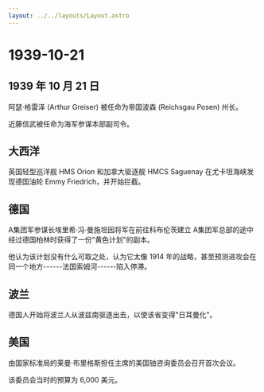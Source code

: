 ```yaml
---
layout: ../../layouts/Layout.astro
---
```


# 1939-10-21

## 1939 年 10 月 21 日

阿瑟·格雷泽 (Arthur Greiser) 被任命为帝国波森 (Reichsgau Posen) 州长。

近藤信武被任命为海军参谋本部副司令。

## 大西洋

英国轻型巡洋舰 HMS Orion 和加拿大驱逐舰 HMCS Saguenay
在尤卡坦海峡发现德国油轮 Emmy Friedrich，并开始拦截。

## 德国

A集团军参谋长埃里希·冯·曼施坦因将军在前往科布伦茨建立
A集团军总部的途中经过德国柏林时获得了一份"黄色计划"的副本。

他认为该计划没有什么可取之处，认为它太像 1914
年的战略，甚至预测进攻会在同一个地方------法国索姆河------陷入停滞。

## 波兰

德国人开始将波兰人从波兹南驱逐出去，以使该省变得"日耳曼化"。

## 美国

由国家标准局的莱曼·布里格斯担任主席的美国铀咨询委员会召开首次会议。

该委员会当时的预算为 6,000 美元。